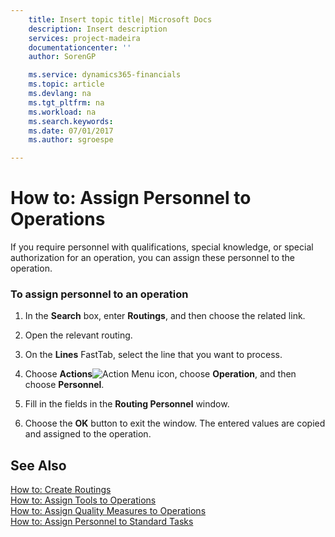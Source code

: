 ```yaml
---
    title: Insert topic title| Microsoft Docs
    description: Insert description
    services: project-madeira
    documentationcenter: ''
    author: SorenGP

    ms.service: dynamics365-financials
    ms.topic: article
    ms.devlang: na
    ms.tgt_pltfrm: na
    ms.workload: na
    ms.search.keywords:
    ms.date: 07/01/2017
    ms.author: sgroespe

---
```

# How to: Assign Personnel to Operations
If you require personnel with qualifications, special knowledge, or special authorization for an operation, you can assign these personnel to the operation.  
  
### To assign personnel to an operation  
  
1.  In the **Search** box, enter **Routings**, and then choose the related link.  
  
2.  Open the relevant routing.  
  
3.  On the **Lines** FastTab, select the line that you want to process.  
  
4.  Choose **Actions**![Action Menu icon](../media/actionmenuicon.png "actionMenuIcon"), choose **Operation**, and then choose **Personnel**.  
  
5.  Fill in the fields in the **Routing Personnel** window.  
  
6.  Choose the **OK** button to exit the window. The entered values are copied and assigned to the operation.  
  
## See Also  
 [How to: Create Routings](../how-to-create-routings.md)   
 [How to: Assign Tools to Operations](../how-to-assign-tools-to-operations.md)   
 [How to: Assign Quality Measures to Operations](../how-to-assign-quality-measures-to-operations.md)   
 [How to: Assign Personnel to Standard Tasks](../how-to-assign-personnel-to-standard-tasks.md)